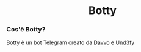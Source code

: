 <h1 align="center">Botty</h1>

<h3 align="left">Cos'è Botty?</h3>
<p align="left">Botty è un bot Telegram creato da <a href="github.com/davvois" align="left">Davvo</a> e <a href="github.com/ckbi" align="left">Und3fy</a></p> 
